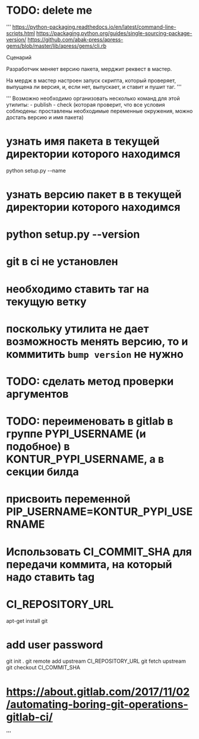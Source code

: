 # TODO: delete me

'''
https://python-packaging.readthedocs.io/en/latest/command-line-scripts.html
https://packaging.python.org/guides/single-sourcing-package-version/
https://github.com/abak-press/apress-gems/blob/master/lib/apress/gems/cli.rb


Сценарий

Разработчик меняет версию пакета, мерджит реквест в мастер.

На мердж в мастер настроен запуск скрипта, который проверяет, выпущена ли версия, и, если нет, выпускает,
и ставит и пушит таг.
'''

'''
    Возможно необходимо организовать несколько команд для этой утилиты:
        - publish
        - check (которая проверит, что все условия соблюдены: проставлены необходимые переменные окружения,
                 можно достать версию и имя пакета)


# узнать имя пакета в текущей директории которого находимся
python setup.py --name

# узнать версию пакет в в текущей директории которого находимся
# python setup.py --version

# git в ci не установлен 

# необходимо ставить таг на текущую ветку

# поскольку утилита не дает возможность менять версию, то и коммитить `bump version` не нужно

# TODO: сделать метод проверки аргументов
# TODO: переименовать в gitlab в группе PYPI_USERNAME (и подобное) в KONTUR_PYPI_USERNAME, а в секции билда
# присвоить переменной PIP_USERNAME=KONTUR_PYPI_USERNAME

# Использовать CI_COMMIT_SHA для передачи коммита, на который надо ставить tag
# CI_REPOSITORY_URL

apt-get install git
# add user password
git init .
git remote add upstream CI_REPOSITORY_URL
git fetch upstream
git checkout CI_COMMIT_SHA

# https://about.gitlab.com/2017/11/02/automating-boring-git-operations-gitlab-ci/
'''
